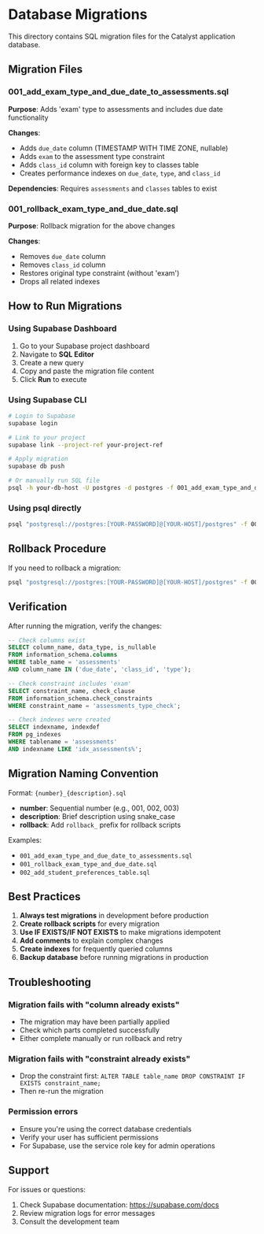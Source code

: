 # Database Migrations

This directory contains SQL migration files for the Catalyst application database.

## Migration Files

### 001_add_exam_type_and_due_date_to_assessments.sql
**Purpose**: Adds 'exam' type to assessments and includes due date functionality

**Changes**:
- Adds `due_date` column (TIMESTAMP WITH TIME ZONE, nullable)
- Adds `exam` to the assessment type constraint
- Adds `class_id` column with foreign key to classes table
- Creates performance indexes on `due_date`, `type`, and `class_id`

**Dependencies**: Requires `assessments` and `classes` tables to exist

### 001_rollback_exam_type_and_due_date.sql
**Purpose**: Rollback migration for the above changes

**Changes**:
- Removes `due_date` column
- Removes `class_id` column
- Restores original type constraint (without 'exam')
- Drops all related indexes

## How to Run Migrations

### Using Supabase Dashboard

1. Go to your Supabase project dashboard
2. Navigate to **SQL Editor**
3. Create a new query
4. Copy and paste the migration file content
5. Click **Run** to execute

### Using Supabase CLI

```bash
# Login to Supabase
supabase login

# Link to your project
supabase link --project-ref your-project-ref

# Apply migration
supabase db push

# Or manually run SQL file
psql -h your-db-host -U postgres -d postgres -f 001_add_exam_type_and_due_date_to_assessments.sql
```

### Using psql directly

```bash
psql "postgresql://postgres:[YOUR-PASSWORD]@[YOUR-HOST]/postgres" -f 001_add_exam_type_and_due_date_to_assessments.sql
```

## Rollback Procedure

If you need to rollback a migration:

```bash
psql "postgresql://postgres:[YOUR-PASSWORD]@[YOUR-HOST]/postgres" -f 001_rollback_exam_type_and_due_date.sql
```

## Verification

After running the migration, verify the changes:

```sql
-- Check columns exist
SELECT column_name, data_type, is_nullable 
FROM information_schema.columns 
WHERE table_name = 'assessments' 
AND column_name IN ('due_date', 'class_id', 'type');

-- Check constraint includes 'exam'
SELECT constraint_name, check_clause
FROM information_schema.check_constraints
WHERE constraint_name = 'assessments_type_check';

-- Check indexes were created
SELECT indexname, indexdef
FROM pg_indexes
WHERE tablename = 'assessments'
AND indexname LIKE 'idx_assessments%';
```

## Migration Naming Convention

Format: `{number}_{description}.sql`

- **number**: Sequential number (e.g., 001, 002, 003)
- **description**: Brief description using snake_case
- **rollback**: Add `rollback_` prefix for rollback scripts

Examples:
- `001_add_exam_type_and_due_date_to_assessments.sql`
- `001_rollback_exam_type_and_due_date.sql`
- `002_add_student_preferences_table.sql`

## Best Practices

1. **Always test migrations** in development before production
2. **Create rollback scripts** for every migration
3. **Use IF EXISTS/IF NOT EXISTS** to make migrations idempotent
4. **Add comments** to explain complex changes
5. **Create indexes** for frequently queried columns
6. **Backup database** before running migrations in production

## Troubleshooting

### Migration fails with "column already exists"
- The migration may have been partially applied
- Check which parts completed successfully
- Either complete manually or run rollback and retry

### Migration fails with "constraint already exists"
- Drop the constraint first: `ALTER TABLE table_name DROP CONSTRAINT IF EXISTS constraint_name;`
- Then re-run the migration

### Permission errors
- Ensure you're using the correct database credentials
- Verify your user has sufficient permissions
- For Supabase, use the service role key for admin operations

## Support

For issues or questions:
1. Check Supabase documentation: https://supabase.com/docs
2. Review migration logs for error messages
3. Consult the development team
